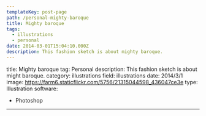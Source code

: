 ```yaml
---
templateKey: post-page
path: /personal-mighty-baroque
title: Mighty baroque
tags:
  - illustrations
  - personal
date: 2014-03-01T15:04:10.000Z
description: This fashion sketch is about mighty baroque.
---
```


title: Mighty baroque
tag: Personal
description: This fashion sketch is about might baroque.
category: illustrations
field: illustrations
date: 2014/3/1
image: https://farm6.staticflickr.com/5756/21315044598_436047ce3e
type: Illustration
software:
- Photoshop
---
